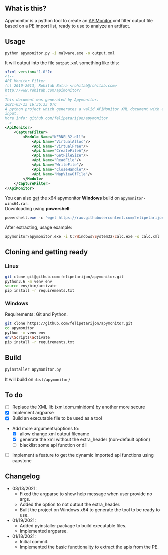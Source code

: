 ## What is this?
Apymonitor is a python tool to create an [APIMonitor](http://www.rohitab.com/apimonitor)
xml filter output file based on a PE import list, ready to use to analyze an 
artifact.
  
## Usage
```bash
python apymonitor.py -i malware.exe -o output.xml
```
It will output into the file `output.xml` something like this:  
```xml
<?xml version="1.0"?>
<!--
API Monitor Filter
(c) 2010-2013, Rohitab Batra <rohitab@rohitab.com>
http://www.rohitab.com/apimonitor/
-
This document was generated by Apymonitor.
2021-03-13 16:36:33 UTC
A python project which generates a valid APIMonitor XML document with a PE as 
input.
More info: github.com/felipetarijon/apymonitor
-->
<ApiMonitor>
    <CaptureFilter>
        <Module Name="KERNEL32.dll">
            <Api Name="VirtualAlloc"/>
            <Api Name="VirtualFree"/>
            <Api Name="CreateFileA"/>
            <Api Name="GetFileSize"/>
            <Api Name="ReadFile"/>
            <Api Name="WriteFile"/>
            <Api Name="CloseHandle"/>
            <Api Name="MapViewOfFile"/>
        </Module>
    </CaptureFilter>
</ApiMonitor>
```
  
You can also [get](https://raw.githubusercontent.com/felipetarijon/apymonitor/main/apymonitor-winx64.rar) 
the x64 apymonitor **Windows** build on `apymonitor-winx64.rar`.  
Downloading using **powershell**:  
```ps1
powershell.exe -c "wget https://raw.githubusercontent.com/felipetarijon/apymonitor/main/apymonitor-winx64.rar -OutFile apymonitor.rar"
```
  
After extracting, usage example:  
```bash
apymonitor\apymonitor.exe -i C:\Windows\System32\calc.exe -o calc.xml
```
  

## Cloning and getting ready
  
### Linux
```bash
git clone git@github.com:felipetarijon/apymonitor.git
python3.6 -m venv env
source env/bin/activate
pip install -r requirements.txt
```
  
### Windows
Requirements: Git and Python.
```bash
git clone https://github.com/felipetarijon/apymonitor.git
cd apymonitor
python -m venv env
env\Scripts\activate
pip install -r requirements.txt
```
  
## Build
```bash
pyinstaller apymonitor.py
```
It will build on `dist/apymonitor/`
  
## To do
* [ ] Replace the XML lib (xml.dom.minidom) by another more secure  
* [x] Implement argparse  
* [x] Build an executable file to be used as a tool  
* Add more arguments/options to:  
    * [x] allow change xml output filename  
    * [x] generate the xml without the extra_header (non-default option)  
    * [ ] blacklist some api function or dll
* [ ] Implement a feature to get the dynamic imported api functions using capstone
  
## Changelog
* 03/13/2021:  
    * Fixed the argparse to show help message when user provide no args.
    * Added the option to not output the extra_header.
    * Built the project on Windows x64 to generate the tool to be ready to use.
* 01/19/2021:  
    * Added pyinstaller package to build executable files.  
    * Implemented argparse.
* 01/18/2021:  
    * Initial commit.
    * Implemented the basic functionality to extract the apis from the PE.
